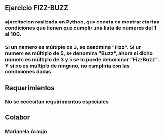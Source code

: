 ## Ejercicio FIZZ-BUZZ

### ejercitacion realizada en Python, que consta de mostrar ciertas condiciones que tienen que cumplir una lista de numeros del 1 al 100.
### Si un numero es múltiple de 3, se denomina "Fizz". Si un numero es múltiplo de 5, se denomina "Buzz", ahora si dicho numero  es múltiplo de 3 y 5 se lo puede denominar "FizzBuzz". Y si no es múltiplo de ninguno, no cumpliria con las condiciones dadas

## Requerimientos
### No se necesitan requirimientos especiales

## Colabor
### Marianela Araujo



